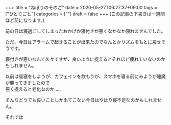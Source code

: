 +++
title = "ねぼうのそのご"
date = 2020-05-27T06:27:37+09:00
tags = ["ひとりごと"]
categories = [""]
draft = false
+++
(この記事の下書きは一週間ほど前になります。)

前の日は寝過ごしてしまったおかげか寝付きが悪くなかなか寝れませんでした。

ただ、今日はアラームで起きることが出来たのでなんとかリズムをもとに戻せそうです。

寝付きが悪いなんて久々ですが、良いように捉えるとそれほど疲れていないのかもしれません。

以前は昼寝をしようが、カフェインを飲もうが、スマホを寝る前にみようが睡魔が襲ってきましたので  
悪く捉えると老化なのか.....

そんなどうでも良いことしか出てこない今日はやはり寝不足なのかもしれません。

それでは
